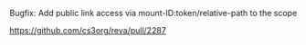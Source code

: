 Bugfix: Add public link access via mount-ID:token/relative-path to the scope

https://github.com/cs3org/reva/pull/2287